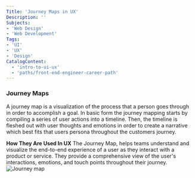 ```yaml
---
Title: 'Journey Maps in UX'
Description: ''
Subjects: 
- 'Web Design'
- 'Web Development'
Tags:
- 'UI'
- 'UX'
- 'Design'
CatalogContent:
  - 'intro-to-ui-ux'
  - 'paths/front-end-engineer-career-path'
---
```


### Journey Maps
A journey map is a visualization of the process that a person goes through in order to accomplish a goal. In basic form the journey mapping starts by compiling a series of user actions into a timeline. Then, the timeline is fleshed out with user thoughts and emotions in order to create a narrative which best fits that users persona throughout the customers journey. 

**How They Are Used In UX**
 The Journey Map, helps teams understand and visualize the end-to-end experience of a user as they interact with a product or service. They provide a comprehensive view of the user's interactions, emotions, and touch points throughout their journey.
![Journey map](../../../media/journey_map#2.jpg)